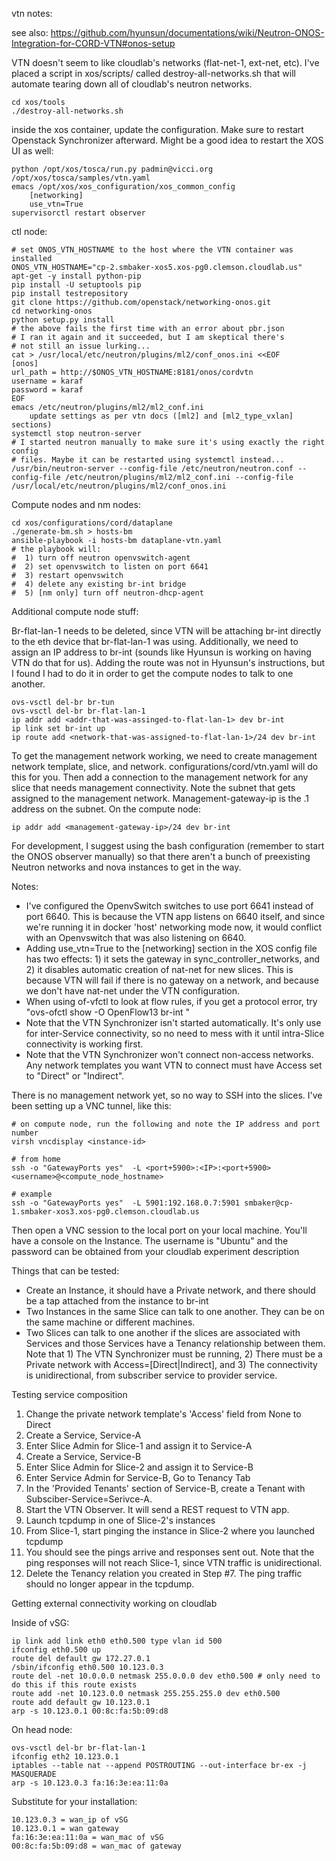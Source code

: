 vtn notes:

see also: https://github.com/hyunsun/documentations/wiki/Neutron-ONOS-Integration-for-CORD-VTN#onos-setup

VTN doesn't seem to like cloudlab's networks (flat-net-1, ext-net, etc). I've placed a script in xos/scripts/ called destroy-all-networks.sh that will automate tearing down all of cloudlab's neutron networks.

    cd xos/tools
    ./destroy-all-networks.sh

inside the xos container, update the configuration. Make sure to restart Openstack Synchronizer afterward. Might be a good idea to restart the XOS UI as well:

    python /opt/xos/tosca/run.py padmin@vicci.org /opt/xos/tosca/samples/vtn.yaml
    emacs /opt/xos/xos_configuration/xos_common_config
        [networking]
        use_vtn=True
    supervisorctl restart observer

ctl node:

    # set ONOS_VTN_HOSTNAME to the host where the VTN container was installed
    ONOS_VTN_HOSTNAME="cp-2.smbaker-xos5.xos-pg0.clemson.cloudlab.us"
    apt-get -y install python-pip
    pip install -U setuptools pip
    pip install testrepository
    git clone https://github.com/openstack/networking-onos.git
    cd networking-onos
    python setup.py install
    # the above fails the first time with an error about pbr.json
    # I ran it again and it succeeded, but I am skeptical there's
    # not still an issue lurking...
    cat > /usr/local/etc/neutron/plugins/ml2/conf_onos.ini <<EOF
    [onos]
    url_path = http://$ONOS_VTN_HOSTNAME:8181/onos/cordvtn
    username = karaf
    password = karaf
    EOF
    emacs /etc/neutron/plugins/ml2/ml2_conf.ini
        update settings as per vtn docs ([ml2] and [ml2_type_vxlan] sections)
    systemctl stop neutron-server
    # I started neutron manually to make sure it's using exactly the right config
    # files. Maybe it can be restarted using systemctl instead...
    /usr/bin/neutron-server --config-file /etc/neutron/neutron.conf --config-file /etc/neutron/plugins/ml2/ml2_conf.ini --config-file /usr/local/etc/neutron/plugins/ml2/conf_onos.ini

Compute nodes and nm nodes:

    cd xos/configurations/cord/dataplane
    ./generate-bm.sh > hosts-bm
    ansible-playbook -i hosts-bm dataplane-vtn.yaml
    # the playbook will:
    #  1) turn off neutron openvswitch-agent
    #  2) set openvswitch to listen on port 6641
    #  3) restart openvswitch
    #  4) delete any existing br-int bridge
    #  5) [nm only] turn off neutron-dhcp-agent

Additional compute node stuff:

Br-flat-lan-1 needs to be deleted, since VTN will be attaching br-int directly to the eth device that br-flat-lan-1 was using. Additionally, we need to assign an IP address to br-int (sounds like Hyunsun is working on having VTN do that for us). Adding the route was not in Hyunsun's instructions, but I found I had to do it in order to get the compute nodes to talk to one another.

    ovs-vsctl del-br br-tun
    ovs-vsctl del-br br-flat-lan-1
    ip addr add <addr-that-was-assinged-to-flat-lan-1> dev br-int
    ip link set br-int up
    ip route add <network-that-was-assigned-to-flat-lan-1>/24 dev br-int
    
To get the management network working, we need to create management network template, slice, and network. configurations/cord/vtn.yaml will do this for you. Then add a connection to the management network for any slice that needs management connectivity. Note the subnet that gets assigned to the management network. Management-gateway-ip is the .1 address on the subnet. On the compute node:

    ip addr add <management-gateway-ip>/24 dev br-int
    
For development, I suggest using the bash configuration (remember to start the ONOS observer manually) so that 
there aren't a bunch of preexisting Neutron networks and nova instances to get in the way. 

Notes:
* I've configured the OpenvSwitch switches to use port 6641 instead of port 6640. This is because the VTN app listens on 6640
itself, and since we're running it in docker 'host' networking mode now, it would conflict with an Openvswitch that was
also listening on 6640.
* Adding use_vtn=True to the [networking] section in the XOS config file has two effects: 1) it sets the gateway in sync_controller_networks, and 2) it disables automatic creation of nat-net for new slices. This is because VTN will fail if there is no gateway on a network, and because we don't have nat-net under the VTN configuration.
* When using of-vfctl to look at flow rules, if you get a protocol error, try "ovs-ofctl show -O OpenFlow13 br-int "
* Note that the VTN Synchronizer isn't started automatically. It's only use for inter-Service connectivity, so no need to mess with it until intra-Slice connectivity is working first. 
* Note that the VTN Synchronizer won't connect non-access networks. Any network templates you want VTN to connect must have Access set to "Direct" or "Indirect". 

There is no management network yet, so no way to SSH into the slices. I've been setting up a VNC tunnel, like this:

    # on compute node, run the following and note the IP address and port number
    virsh vncdisplay <instance-id>
    
    # from home
    ssh -o "GatewayPorts yes"  -L <port+5900>:<IP>:<port+5900> <username>@<compute_node_hostname>
    
    # example
    ssh -o "GatewayPorts yes"  -L 5901:192.168.0.7:5901 smbaker@cp-1.smbaker-xos3.xos-pg0.clemson.cloudlab.us

Then open a VNC session to the local port on your local machine. You'll have a console on the Instance. The username is "Ubuntu" and the password can be obtained from your cloudlab experiment description

Things that can be tested:

* Create an Instance, it should have a Private network, and there should be a tap attached from the instance to br-int
* Two Instances in the same Slice can talk to one another. They can be on the same machine or different machines.
* Two Slices can talk to one another if the slices are associated with Services and those Services have a Tenancy relationship between them. Note that 1) The VTN Synchronizer must be running, 2) There must be a Private network with Access=[Direct|Indirect], and 3) The connectivity is unidirectional, from subscriber service to provider service.

Testing service composition

1. Change the private network template's 'Access' field from None to Direct
2. Create a Service, Service-A
3. Enter Slice Admin for Slice-1 and assign it to Service-A
4. Create a Service, Service-B
5. Enter Slice Admin for Slice-2 and assign it to Service-B
6. Enter Service Admin for Service-B, Go to Tenancy Tab
7. In the 'Provided Tenants' section of Service-B, create a Tenant with Subsciber-Service=Serivce-A. 
8. Start the VTN Observer. It will send a REST request to VTN app.
9. Launch tcpdump in one of Slice-2's instances
10. From Slice-1, start pinging the instance in Slice-2 where you launched tcpdump
11. You should see the pings arrive and responses sent out. Note that the ping responses will not reach Slice-1, since VTN traffic is unidirectional.
12. Delete the Tenancy relation you created in Step #7. The ping traffic should no longer appear in the tcpdump.

Getting external connectivity working on cloudlab

Inside of vSG:

    ip link add link eth0 eth0.500 type vlan id 500
    ifconfig eth0.500 up
    route del default gw 172.27.0.1
    /sbin/ifconfig eth0.500 10.123.0.3
    route del -net 10.0.0.0 netmask 255.0.0.0 dev eth0.500 # only need to do this if this route exists
    route add -net 10.123.0.0 netmask 255.255.255.0 dev eth0.500
    route add default gw 10.123.0.1
    arp -s 10.123.0.1 00:8c:fa:5b:09:d8
    
On head node:

    ovs-vsctl del-br br-flat-lan-1
    ifconfig eth2 10.123.0.1
    iptables --table nat --append POSTROUTING --out-interface br-ex -j MASQUERADE
    arp -s 10.123.0.3 fa:16:3e:ea:11:0a
    
Substitute for your installation:

    10.123.0.3 = wan_ip of vSG
    10.123.0.1 = wan gateway
    fa:16:3e:ea:11:0a = wan_mac of vSG
    00:8c:fa:5b:09:d8 = wan_mac of gateway
    
